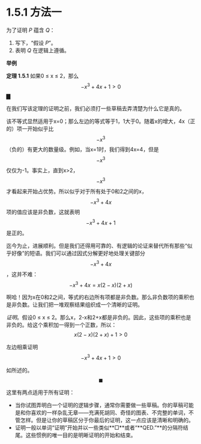 # 1.5.1 方法一

为了证明 _P_ 蕴含 _Q_：

1. 写下，“假设 _P_”。
2. 表明 _Q_ 在逻辑上遵循。

**举例**

**定理 1.5.1** 如果0 ≤ x ≤ 2，那么 $$-x^3+4x+1>0$$
▇

在我们写该定理的证明之前，我们必须打一些草稿去弄清楚为什么它是真的。

该不等式显然适用于x=0；那么左边的等式等于1，1大于0。随着x的增大，4x（正的）项一开始似乎比 $$-x^3$$  （负的）有更大的数量级。例如，当x=1时，我们得到4x=4，但是 $$-x^3$$ 仅仅为-1。事实上，直到x&gt;2， $$-x^3$$ 才看起来开始占优势。所以似乎对于所有处于0和2之间的x，$$-x^3+4x$$ 项的值应该是非负数，这就表明 $$-x^3+4x+1$$ 是正的。

迄今为止，进展顺利。但是我们还得用可靠的、有逻辑的论证来替代所有那些“似乎好像”的短语。我们可以通过因式分解更好地处理关键部分$$-x^3+4x$$，这并不难：$$-x^3+4x=x(2-x)(2+x)$$

啊哈！因为x在0和2之间，等式的右边所有项都是非负数。那么非负数项的乘积也是非负数。让我们把一堆观察结果组织成一个清晰的证明。

 _证明_。假设0 ≤ x ≤ 2。那么x，2-x和2+x都是非负的。因此，这些项的乘积也是非负的。给这个乘积加一得到一个正数，所以：
 $$ x(2-x)(2+x)+1>0$$

左边相乘证明
$$ -x^3+4x+1>0 $$ 

如所述的。                                                                                                              $$\blacksquare$$ 

这里有两点适用于所有证明：

* 当你试图弄明白一个证明的逻辑步骤，通常你需要做一些草稿。你的草稿可能是和你喜欢的一样杂乱无章——充满死胡同、奇怪的图表、不完整的单词，不管怎样。但是让你的草稿区分于你最后的证明，这一点应该是清晰和明确的。
* 证明一般以单词“证明”开始并以一些类似**□**或者“**QED.”**的分隔符结尾。这些惯例的唯一目的是明晰证明的开始和结束。



